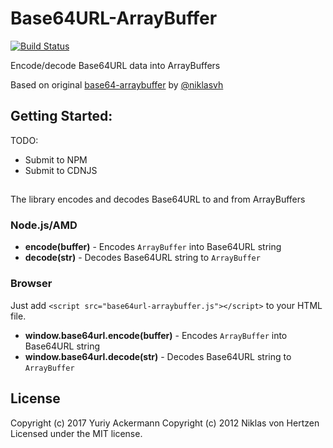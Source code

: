 # Base64URL-ArrayBuffer

[![Build Status](https://travis-ci.org/herrjemand/Base64URL-ArrayBuffer.svg?branch=master)](https://travis-ci.org/herrjemand/Base64URL-ArrayBuffer)

Encode/decode Base64URL data into ArrayBuffers

Based on original [base64-arraybuffer](https://github.com/niklasvh/base64-arraybuffer) by [@niklasvh](https://github.com/niklasvh)

## Getting Started:

TODO:

 - Submit to NPM
 - Submit to CDNJS

## 

The library encodes and decodes Base64URL to and from ArrayBuffers

### Node.js/AMD
 - __encode(buffer)__ - Encodes `ArrayBuffer` into Base64URL string
 - __decode(str)__ - Decodes Base64URL string to `ArrayBuffer`

### Browser

Just add `<script src="base64url-arraybuffer.js"></script>` to your HTML file.

 - __window.base64url.encode(buffer)__ - Encodes `ArrayBuffer` into Base64URL string
 - __window.base64url.decode(str)__ - Decodes Base64URL string to `ArrayBuffer`

## License
Copyright (c) 2017 Yuriy Ackermann
Copyright (c) 2012 Niklas von Hertzen
Licensed under the MIT license.

